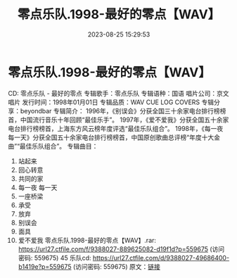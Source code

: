 ﻿---
title: 零点乐队.1998-最好的零点【WAV】
date: 2023-08-25 15:29:53
categories: WAV车载音乐、镜像
tags: 华语中文
---
# 零点乐队.1998-最好的零点【WAV】

CD: 零点乐队 - 最好的零点
专辑歌手：零点乐队
专辑语种：国语
唱片公司：京文唱片
发行时间：1998年01月01日
专辑品质：WAV CUE LOG COVERS
专辑分享：beyondbar
专辑简介：
1996年，《别误会》分获全国三十余家电台排行榜榜首，中国流行音乐十年回顾“最佳乐手”。
1997年，《爱不爱我》分获全国五十余家电台排行榜榜首，上海东方风云榜年度评选“最佳乐队组合”。
1998年，《每一夜 每一天》分获全国五十余家电台排行榜榜首，中国原创歌曲总评榜“年度十大金曲”“最佳乐队组合”。
专辑曲目：
01. 站起来
02. 回心转意
03. 共同的家
04. 每一夜 每一天
05. 一座桥梁
06. 承受
07. 放弃
08. 别误会
09. 面具
10. 爱不爱我
零点乐队.1998-最好的零点【WAV】.rar: https://url27.ctfile.com/f/9388027-889625082-d19f1d?p=559675
(访问密码: 559675)
45 乐队cd: https://url27.ctfile.com/d/9388027-49686400-b1419e?p=559675
(访问密码: 559675)
原文：[链接](https://blog.sina.com.cn/s/blog_1647c7e760103138q.html)
